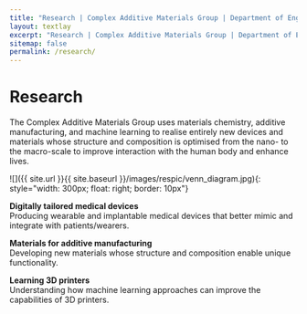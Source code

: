 ```yaml
---
title: "Research | Complex Additive Materials Group | Department of Engineering at the University of Cambridge"
layout: textlay
excerpt: "Research | Complex Additive Materials Group | Department of Engineering at the University of Cambridge"
sitemap: false
permalink: /research/
---
```


# Research

The Complex Additive Materials Group uses materials chemistry, additive manufacturing, and machine learning to realise entirely new devices and materials whose structure and composition is optimised from the nano- to the macro-scale to improve interaction with the human body and enhance lives.

![]({{ site.url }}{{ site.baseurl }}/images/respic/venn_diagram.jpg){: style="width: 300px; float: right; border: 10px"}

**Digitally tailored medical devices**  
Producing wearable and implantable medical devices that better mimic and integrate with patients/wearers.

**Materials for additive manufacturing**  
Developing new materials whose structure and composition enable unique functionality.

**Learning 3D printers**  
Understanding how machine learning approaches can improve the capabilities of 3D printers.
